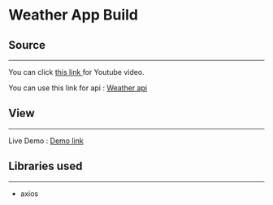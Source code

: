 # Weather App Build

## Source
---
You can click [this link ](https://www.youtube.com/watch?v=UjeXpct3p7M&ab_channel=CodeCommerce) for Youtube video.

You can use this link for api : [Weather api](https://openweathermap.org/api)

## View
---

Live Demo : [Demo link]()


## Libraries used
---
- axios

